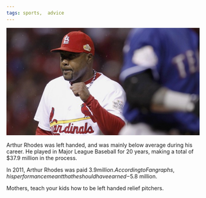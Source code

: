 ```yaml
---
tags: sports,  advice
---
```


![arthurrhodes](https://raw.githubusercontent.com/muneer78/muneer78.github.io/master/images/arthurrhodes.png)

Arthur Rhodes was left handed, and was mainly below average during his career. He played in Major League Baseball for 20 years, making a total of $37.9 million in the process.

In 2011, Arthur Rhodes was paid $3.9 million. According to Fangraphs, his performance meant that he should have earned -$5.8 million.

Mothers, teach your kids how to be left handed relief pitchers.


